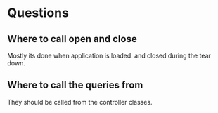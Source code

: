 # Questions

## Where to call open and close

Mostly its done when application is loaded.
and closed during the tear down.

## Where to call the queries from

They should be called from the controller classes.